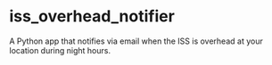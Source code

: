 # iss_overhead_notifier
A Python app that notifies via email when the ISS is overhead at your location during night hours.
